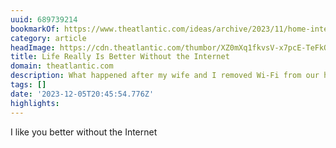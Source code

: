 ```yaml
---
uuid: 689739214
bookmarkOf: https://www.theatlantic.com/ideas/archive/2023/11/home-internet-landline-amazon-smartphone/676070/
category: article
headImage: https://cdn.theatlantic.com/thumbor/XZ0mXq1fkvsV-x7pcE-TeFkO7R0=/0x43:2000x1085/1200x625/media/img/mt/2023/11/nowifi/original.jpg
title: Life Really Is Better Without the Internet
domain: theatlantic.com
description: What happened after my wife and I removed Wi-Fi from our home
tags: []
date: '2023-12-05T20:45:54.776Z'
highlights:
---
```


I like you better without the Internet


